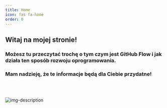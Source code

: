 ```yaml
---
title: Home
icon: fas fa-home
order: 0
---
```


## Witaj na mojej stronie!

### Możesz tu przeczytać trochę o tym czym jest GitHub Flow i jak działa ten sposób rozwoju oprogramowania.
### Mam nadzieję, że te informacje będą dla Ciebie przydatne!


<br>
<br>

![img-description](https://pict.sindonews.net/dyn/620/pena/news/2022/08/02/207/844365/8-istilah-umum-dalam-platform-github-pemula-wajib-tahu-xsd.jpg)
